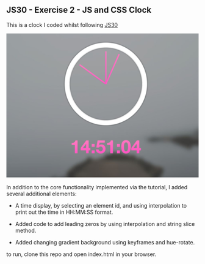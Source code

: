 ## JS30 - Exercise 2 - JS and CSS Clock

This is a clock I coded whilst following [JS30](http://www.javascript30.com)

![screenshot](screenshot.png)

In addition to the core functionality implemented via the tutorial, I added several additional elements:

* A time display, by selecting an element id, and using interpolation to print out the time in HH:MM:SS format.

* Added code to add leading zeros by using interpolation and string slice method.

* Added changing gradient background using keyframes and hue-rotate.

to run, clone this repo and open index.html in your browser.